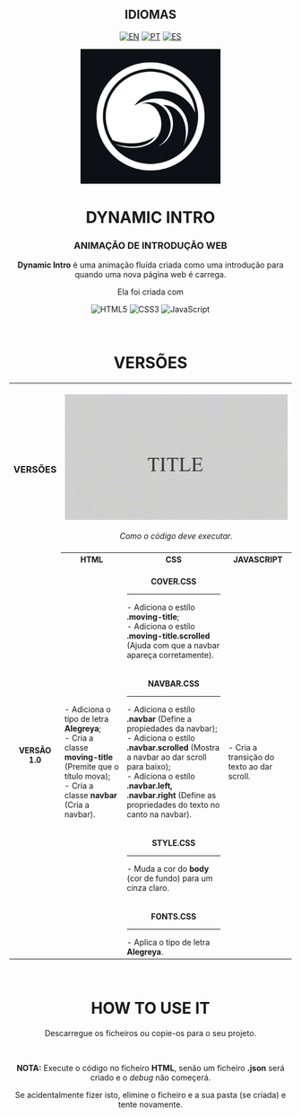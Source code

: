 <!-- LANGUAGES -->
<div align = "center">
  <h2>IDIOMAS</h2>
  
  [![EN](https://img.shields.io/badge/EN-white.svg)](https://github.com/HilFerr/DynamicIntros/blob/main/README.md) 
  [![PT](https://img.shields.io/badge/PT-white.svg)](https://github.com/HilFerr/DynamicIntros/blob/main/README-PT.md)
  [![ES](https://img.shields.io/badge/ES-white.svg)](https://github.com/HilFerr/DynamicIntros/blob/main/README-ES.md)  
</div>

<!-- IMAGE -->
<div align = "center">
  <img src="img/logo.png" width="250px">
</div>

<!-- INTRO -->
<div align = "center">
  <h1>DYNAMIC INTRO</h1>
  <h3>ANIMAÇÃO DE INTRODUÇÃO WEB</h3>

  <strong>Dynamic Intro</strong> é uma animação fluída criada como uma introdução para quando uma nova página web é carrega.
  
  Ela foi criada com

  ![HTML5](https://img.shields.io/badge/html-white.svg?style=for-the-badge&logo=html5&logoColor=0d1117)
  ![CSS3](https://img.shields.io/badge/css-white.svg?style=for-the-badge&logo=css3&logoColor=0d1117)
  ![JavaScript](https://img.shields.io/badge/JavaScript-white?style=for-the-badge&logo=javascript&logoColor=0d1117)
</div>

<br>

<!-- LOGS -->
<div align = "center">
  <!-- VERSIONS -->
  <h1>VERSÕES</h1>

<table>
  <tr>
    <td><div align = "center"><h3>VERSÕES</h3></div></td>
    <td colspan="4" style="text-align: center;"><br><div align = "center"><img src="img/demonstration.gif"><br><br><i>Como o código deve executar.<I><br><br></div></td>
  </tr>
  <tr>
    <td rowspan="2" align = "center"><strong>VERSÃO 1.0</strong></td>
    <th style="text-align: center;"><strong>HTML</strong></th>
    <th style="text-align: center;"><strong>CSS</strong></th>
    <th style="text-align: center;"><strong>JAVASCRIPT</strong></th>
  </tr>
  <tr>
    <td>
      <div style="vertical-align: top;">
        - Adiciona o típo de letra <strong>Alegreya</strong>;<br>
        - Cria a classe <strong>moving-title</strong> (Premite que o título mova);<br>
        - Cria a classe <strong>navbar</strong> (Cria a navbar).
      </div>
    </td>
    <td>
      <br>
      <div align = "center"><strong>COVER.CSS</strong></div>
      <hr>
        - Adiciona o estílo <strong>.moving-title</strong>;<br>
        - Adiciona o estílo <strong>.moving-title.scrolled</strong> (Ajuda com que a navbar apareça corretamente).
      <br><br>
      <br>
      <div align = "center"><strong>NAVBAR.CSS</strong></div>
      <hr>
        - Adiciona o estílo <strong>.navbar</strong> (Define a propiedades da navbar);<br>
        - Adiciona o estílo <strong>.navbar.scrolled</strong> (Mostra a navbar ao dar scroll para baixo);<br>
        - Adiciona o estílo <strong>.navbar.left, .navbar.right</strong> (Define as propriedades do texto no canto na navbar).
      <br><br>
      <br>
      <div align = "center"><strong>STYLE.CSS</strong></div>
      <hr>
        - Muda a cor do <strong>body</strong> (cor de fundo) para um cinza claro.
      <br><br>
      <br>
      <div align = "center"><strong>FONTS.CSS</strong></div>
      <hr>
        - Aplica o tipo de letra <strong>Alegreya</strong>.</td>
    <td>- Cria a transição do texto ao dar scroll.</td>
  </tr>
</table>
</div>

<br>
<div align = "center">
  <h1>HOW TO USE IT</h1>

  Descarregue os ficheiros ou copie-os para o seu projeto.

  <br>
  
  <strong>NOTA:</strong> Execute o código no ficheiro <strong>HTML</strong>, senão um ficheiro <strong>.json</strong> será criado e o *debug* não começerá.
  
  Se acidentalmente fizer isto, elimine o ficheiro e a sua pasta (se criada) e tente novamente.

</div>
